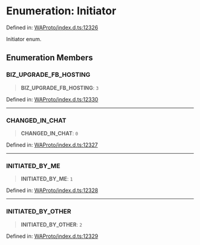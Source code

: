 # Enumeration: Initiator

Defined in: [WAProto/index.d.ts:12326](https://github.com/Fokusdotid/Baileys/blob/b457796e9982984bfe7323cdd6fea8bc613c4ed0/WAProto/index.d.ts#L12326)

Initiator enum.

## Enumeration Members

### BIZ\_UPGRADE\_FB\_HOSTING

> **BIZ\_UPGRADE\_FB\_HOSTING**: `3`

Defined in: [WAProto/index.d.ts:12330](https://github.com/Fokusdotid/Baileys/blob/b457796e9982984bfe7323cdd6fea8bc613c4ed0/WAProto/index.d.ts#L12330)

***

### CHANGED\_IN\_CHAT

> **CHANGED\_IN\_CHAT**: `0`

Defined in: [WAProto/index.d.ts:12327](https://github.com/Fokusdotid/Baileys/blob/b457796e9982984bfe7323cdd6fea8bc613c4ed0/WAProto/index.d.ts#L12327)

***

### INITIATED\_BY\_ME

> **INITIATED\_BY\_ME**: `1`

Defined in: [WAProto/index.d.ts:12328](https://github.com/Fokusdotid/Baileys/blob/b457796e9982984bfe7323cdd6fea8bc613c4ed0/WAProto/index.d.ts#L12328)

***

### INITIATED\_BY\_OTHER

> **INITIATED\_BY\_OTHER**: `2`

Defined in: [WAProto/index.d.ts:12329](https://github.com/Fokusdotid/Baileys/blob/b457796e9982984bfe7323cdd6fea8bc613c4ed0/WAProto/index.d.ts#L12329)
